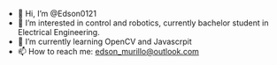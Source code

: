 - 👋 Hi, I’m @Edson0121
- 👀 I’m interested in control and robotics, currently bachelor student in Electrical Engineering.
- 🌱 I’m currently learning OpenCV and Javascrpit
- 📫 How to reach me: edson_murillo@outlook.com

<!---
Edson0121/Edson0121 is a ✨ special ✨ repository because its `README.md` (this file) appears on your GitHub profile.
You can click the Preview link to take a look at your changes.
--->
